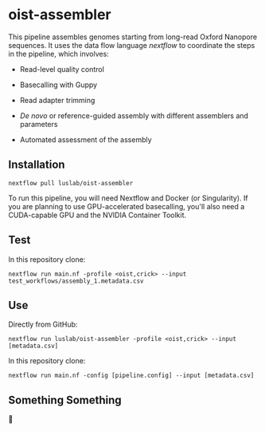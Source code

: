 # oist-assembler
This pipeline assembles genomes starting from long-read Oxford Nanopore sequences. It uses the data flow language _nextflow_ to coordinate the steps in the pipeline, which involves:
- Read-level quality control
- Basecalling with Guppy
- Read adapter trimming

- _De novo_ or reference-guided assembly with different assemblers and parameters
- Automated assessment of the assembly

## Installation

    nextflow pull luslab/oist-assembler

To run this pipeline, you will need Nextflow and Docker (or Singularity). If you are planning to use GPU-accelerated basecalling, you'll also need a CUDA-capable GPU and the NVIDIA Container Toolkit.

## Test

In this repository clone:

    nextflow run main.nf -profile <oist,crick> --input test_workflows/assembly_1.metadata.csv

## Use

Directly from GitHub:

    nextflow run luslab/oist-assembler -profile <oist,crick> --input [metadata.csv]

In this repository clone:

    nextflow run main.nf -config [pipeline.config] --input [metadata.csv]

## Something Something
:tada:
